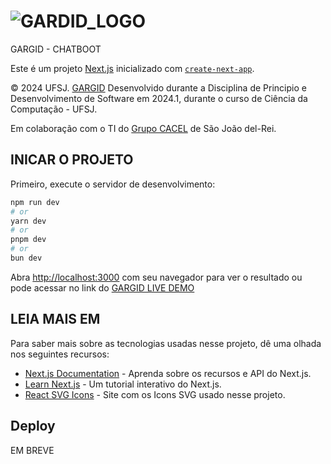 # <img src="https://github.com/sidjr2/GARGID/blob/master/src/app/favicon.ico" alt="GARDID_LOGO">
  GARGID  - CHATBOOT


Este é um projeto [Next.js](https://nextjs.org/) inicializado com [`create-next-app`](https://github.com/vercel/next.js/tree/canary/packages/create-next-app).

© 2024 UFSJ. [GARGID]() Desenvolvido durante a Disciplina de Principio e Desenvolvimento de Software em 2024.1, durante o curso de Ciência da Computação - UFSJ.

Em colaboração com o TI do [Grupo CACEL](https://grupocacel.com.br/) de São João del-Rei.

## INICAR O PROJETO

Primeiro, execute o servidor de desenvolvimento:

```bash
npm run dev
# or
yarn dev
# or
pnpm dev
# or
bun dev
```

Abra [http://localhost:3000](http://localhost:3000) com seu navegador para ver o resultado ou pode acessar no link do [GARGID LIVE DEMO]()


## LEIA MAIS EM

Para saber mais sobre as tecnologias usadas nesse projeto, dê uma olhada nos seguintes recursos:

- [Next.js Documentation](https://nextjs.org/docs) - Aprenda sobre os recursos e API do Next.js.
- [Learn Next.js](https://nextjs.org/learn) - Um tutorial interativo do Next.js.
- [React SVG Icons](https://reactsvgicons.com/) - Site com os Icons SVG usado nesse projeto.


## Deploy

EM BREVE
